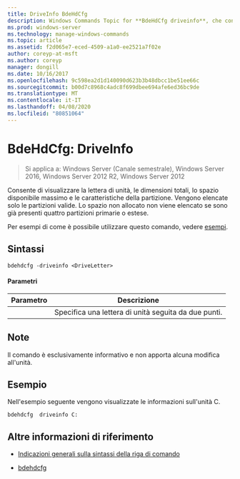 ```yaml
---
title: DriveInfo BdeHdCfg
description: Windows Commands Topic for **BdeHdCfg driveinfo**, che consente di visualizzare la lettera di unità, le dimensioni totali, lo spazio disponibile massimo e le caratteristiche della partizione.
ms.prod: windows-server
ms.technology: manage-windows-commands
ms.topic: article
ms.assetid: f2d065e7-eced-4509-a1a0-ee2521a7f02e
author: coreyp-at-msft
ms.author: coreyp
manager: dongill
ms.date: 10/16/2017
ms.openlocfilehash: 9c598ea2d1d140090d623b3b48dbcc1be51ee66c
ms.sourcegitcommit: b00d7c8968c4adc8f699dbee694afe6ed36bc9de
ms.translationtype: MT
ms.contentlocale: it-IT
ms.lasthandoff: 04/08/2020
ms.locfileid: "80851064"
---
```

# <a name="bdehdcfg-driveinfo"></a>BdeHdCfg: DriveInfo

>Si applica a: Windows Server (Canale semestrale), Windows Server 2016, Windows Server 2012 R2, Windows Server 2012

Consente di visualizzare la lettera di unità, le dimensioni totali, lo spazio disponibile massimo e le caratteristiche della partizione. Vengono elencate solo le partizioni valide. Lo spazio non allocato non viene elencato se sono già presenti quattro partizioni primarie o estese.

Per esempi di come è possibile utilizzare questo comando, vedere [esempi](#BKMK_Examples).

## <a name="syntax"></a>Sintassi

```
bdehdcfg -driveinfo <DriveLetter>
```

#### <a name="parameters"></a>Parametri

| Parametro | Descrizione |
| --------- | ----------- |
| <DriveLetter> | Specifica una lettera di unità seguita da due punti. |

## <a name="remarks"></a>Note

Il comando è esclusivamente informativo e non apporta alcuna modifica all'unità.

## <a name="example"></a><a name=BKMK_Examples></a>Esempio

Nell'esempio seguente vengono visualizzate le informazioni sull'unità C.

```
bdehdcfg  driveinfo C:
```

## <a name="additional-references"></a>Altre informazioni di riferimento

- [Indicazioni generali sulla sintassi della riga di comando](command-line-syntax-key.md)

- [bdehdcfg](bdehdcfg.md)
